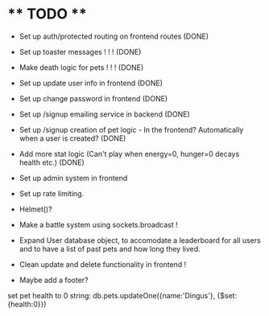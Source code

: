 # ** TODO **
- Set up auth/protected routing on frontend routes (DONE)

- Set up toaster messages ! ! ! (DONE)

- Make death logic for pets ! ! ! (DONE)

- Set up update user info in frontend (DONE)
- Set up change password in frontend (DONE)

- Set up /signup emailing service in backend (DONE)
- Set up /signup creation of pet logic - In the frontend? Automatically when a user is created? (DONE)


- Add more stat logic (Can't play when energy=0, hunger=0 decays health etc.) (DONE)

- Set up admin system in frontend

- Set up rate limiting.

- Helmet()?

- Make a battle system using sockets.broadcast !

- Expand User database object, to accomodate a leaderboard for all users and to have a list of past pets and how long they lived.

- Clean update and delete functionality in frontend !

- Maybe add a footer?

set pet health to 0 string: db.pets.updateOne({name:'Dingus'}, {$set:{health:0}})